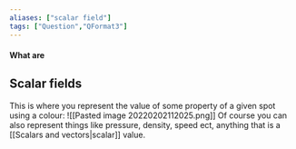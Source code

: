 ```yaml
---
aliases: ["scalar field"]
tags: ["Question","QFormat3"]
---
```


#### What are
## Scalar fields
This is where you represent the value of some property of a given spot using a colour:
![[Pasted image 20220202112025.png]]
Of course you can also represent things like pressure, density, speed ect, anything that is a [[Scalars and vectors|scalar]] value.